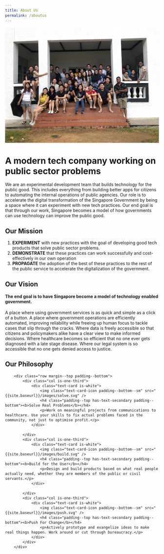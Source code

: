 ```yaml
---
title: About Us
permalink: /aboutus
---
```

![Alt text for image on Isomer site](/images/theteam.JPG)

# A modern tech company working on public sector problems  

We are an experimental development team that builds technology for the public good. This includes everything from building better apps for citizens to automating the internal operations of public agencies. Our role is to accelerate the digital transformation of the Singapore Government by being a space where it can experiment with new tech practices. Our end goal is that through our work, Singapore becomes a model of how governments can use technology can improve the public good.


## Our Mission

1. **EXPERIMENT** with new practices with the goal of developing good tech products that solve public sector problems.
2. **DEMONSTRATE** that these practices can work successfully and cost-effectively in our own operation
3. **PROPAGATE** the adoption of the best of these practices to the rest of the public service to accelerate the digitalization of the government.


## Our Vision
#### The end goal is to have Singapore become a model of technology enabled government. 

A place where using government services is as quick and simple as a click of a button. A place where government operations are efficiently automated, improving reliability while freeing up human focus to tackle cases that slip through the cracks. Where data is freely accessible so that citizens and policymakers alike have a clear view to make informed decisions. Where healthcare becomes so efficient that no one ever gets diagnosed with a late stage disease. Where our legal system is so accessible that no one gets denied access to justice.


## Our Philosophy
<section class="bp-section">

        <div class="row margin--top padding--bottom">
            <div class="col is-one-third">
                <div class="text-card is-white">
                    <img class="text-card-icon padding--bottom--sm" src="{{site.baseurl}}/images/solve.svg" />
                    <h4 class="padding--top has-text-secondary padding--bottom"><b>Solve Real Problems</b></h4>
                    <p>Work on meaningful projects from communications to healthcare. Use your skills to fix actual problems faced in the community, not just to optimise profit.</p>
                </div>

            </div>
            <div class="col is-one-third">
                <div class="text-card is-white">
                    <img class="text-card-icon padding--bottom--sm" src="{{site.baseurl}}/images/build.svg" />
                    <h4 class="padding--top has-text-secondary padding--bottom"><b>Build for the User</b></h4>
                    <p>Design and build products based on what real people actually need, whether they are members of the public or civil servants.</p>
                </div>

            </div>
            <div class="col is-one-third">
                <div class="text-card is-white">
                    <img class="text-card-icon padding--bottom--sm" src="{{site.baseurl}}/images/push.svg" />
                    <h4 class="padding--top has-text-secondary padding--bottom"><b>Push For Change</b></h4>
                    <p>Actively prototype and evangelize ideas to make real things happen. Work around or cut through bureaucracy.</p>
                </div>
            </div>
        </div>
</section>
